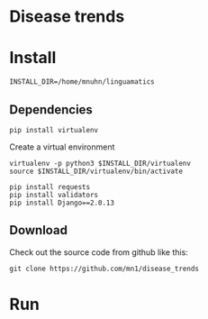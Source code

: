 # Disease trends

# Install

    INSTALL_DIR=/home/mnuhn/linguamatics

## Dependencies

    pip install virtualenv

Create a virtual environment

    virtualenv -p python3 $INSTALL_DIR/virtualenv
    source $INSTALL_DIR/virtualenv/bin/activate

    pip install requests
    pip install validators
    pip install Django==2.0.13

## Download

Check out the source code from github like this:

    git clone https://github.com/mn1/disease_trends

# Run




